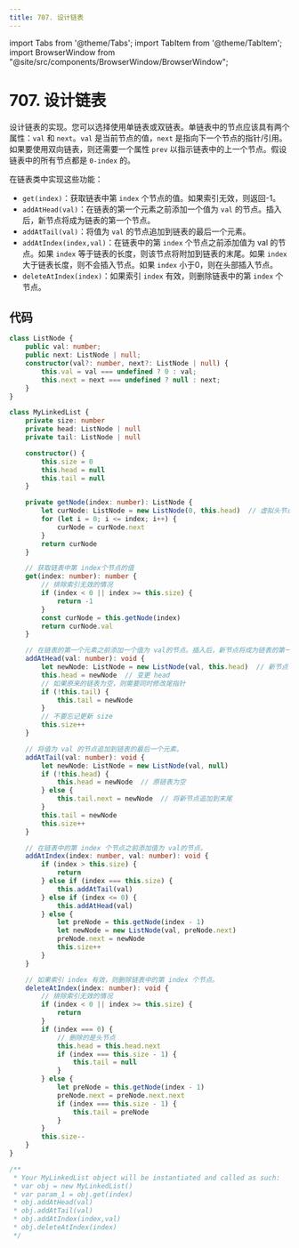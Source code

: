 ```yaml
---
title: 707. 设计链表
---
```


import Tabs from '@theme/Tabs';
import TabItem from '@theme/TabItem';
import BrowserWindow from "@site/src/components/BrowserWindow/BrowserWindow";

# 707. 设计链表

<BrowserWindow url='https://leetcode-cn.com/problems/design-linked-list/'>

  设计链表的实现。您可以选择使用单链表或双链表。单链表中的节点应该具有两个属性：`val` 和 `next`。`val` 是当前节点的值，`next` 是指向下一个节点的指针/引用。如果要使用双向链表，则还需要一个属性 `prev` 以指示链表中的上一个节点。假设链表中的所有节点都是 `0-index` 的。

  在链表类中实现这些功能：

  - `get(index)`：获取链表中第 `index` 个节点的值。如果索引无效，则返回-1。
  - `addAtHead(val)`：在链表的第一个元素之前添加一个值为 `val` 的节点。插入后，新节点将成为链表的第一个节点。
  - `addAtTail(val)`：将值为 `val` 的节点追加到链表的最后一个元素。
  - `addAtIndex(index,val)`：在链表中的第 `index` 个节点之前添加值为 val  的节点。如果 `index` 等于链表的长度，则该节点将附加到链表的末尾。如果 `index` 大于链表长度，则不会插入节点。如果 `index` 小于0，则在头部插入节点。
  - `deleteAtIndex(index)`：如果索引 `index` 有效，则删除链表中的第 `index` 个节点。

</BrowserWindow>

## 代码

<Tabs groupId="solutions">
  <TabItem value="ts" label="TypeScript">

```ts
class ListNode {
    public val: number;
    public next: ListNode | null;
    constructor(val?: number, next?: ListNode | null) {
        this.val = val === undefined ? 0 : val;
        this.next = next === undefined ? null : next;
    }
}

class MyLinkedList {
    private size: number
    private head: ListNode | null
    private tail: ListNode | null

    constructor() {
        this.size = 0
        this.head = null
        this.tail = null
    }

    private getNode(index: number): ListNode {
        let curNode: ListNode = new ListNode(0, this.head)  // 虚拟头节点
        for (let i = 0; i <= index; i++) {
            curNode = curNode.next
        }
        return curNode
    }

    // 获取链表中第 index个节点的值
    get(index: number): number {
        // 排除索引无效的情况
        if (index < 0 || index >= this.size) {
            return -1
        }
        const curNode = this.getNode(index)
        return curNode.val
    }

    // 在链表的第一个元素之前添加一个值为 val的节点。插入后，新节点将成为链表的第一个节点。
    addAtHead(val: number): void {
        let newNode: ListNode = new ListNode(val, this.head)  // 新节点
        this.head = newNode  // 变更 head
        // 如果原来的链表为空，则需要同时修改尾指针
        if (!this.tail) {
            this.tail = newNode
        }
        // 不要忘记更新 size
        this.size++
    }

    // 将值为 val 的节点追加到链表的最后一个元素。
    addAtTail(val: number): void {
        let newNode: ListNode = new ListNode(val, null)
        if (!this.head) {
            this.head = newNode  // 原链表为空
        } else {
            this.tail.next = newNode  // 将新节点追加到末尾
        }
        this.tail = newNode
        this.size++
    }

    // 在链表中的第 index 个节点之前添加值为 val的节点。
    addAtIndex(index: number, val: number): void {
        if (index > this.size) {
            return
        } else if (index === this.size) {
            this.addAtTail(val)
        } else if (index <= 0) {
            this.addAtHead(val)
        } else {
            let preNode = this.getNode(index - 1)
            let newNode = new ListNode(val, preNode.next)
            preNode.next = newNode
            this.size++
        }
    }

    // 如果索引 index 有效，则删除链表中的第 index 个节点。
    deleteAtIndex(index: number): void {
        // 排除索引无效的情况
        if (index < 0 || index >= this.size) {
            return
        }
        if (index === 0) {
            // 删除的是头节点
            this.head = this.head.next
            if (index === this.size - 1) {
                this.tail = null
            }
        } else {
            let preNode = this.getNode(index - 1)
            preNode.next = preNode.next.next
            if (index === this.size - 1) {
                this.tail = preNode
            }
        }
        this.size--
    }
}

/**
 * Your MyLinkedList object will be instantiated and called as such:
 * var obj = new MyLinkedList()
 * var param_1 = obj.get(index)
 * obj.addAtHead(val)
 * obj.addAtTail(val)
 * obj.addAtIndex(index,val)
 * obj.deleteAtIndex(index)
 */
```

  </TabItem>
</Tabs>